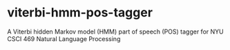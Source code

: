 # viterbi-hmm-pos-tagger
A Viterbi hidden Markov model (HMM) part of speech (POS) tagger for NYU CSCI 469 Natural Language Processing
